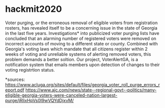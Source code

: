 # hackmit2020
Voter purging, or the erroneous removal of eligible voters from registration rosters, has revealed itself to be a concerning issue in the state of Georgia in the last five years. Investigations* into publicized voter purging lists have concluded that an alarming number of registered voters were removed on incorrect accounts of moving to a different state or county. Combined with Georgia's voting laws which mandate that all citizens register within 2 weeks of voting and unreliable systems of alerting removed voters, this problem demands a better soltion. Our project, VoterAlertGA, is a notification system that emails members upon detection of changes to their voting registrtion status.

*sources:
https://www.acluga.org/sites/default/files/georgia_voter_roll_purge_errors_report.pdf
https://www.ajc.com/news/state--regional-govt--politics/many-eligible-georgia-voters-were-canceled-nation-largest-purge/jRlixHpVs0I9wVQYdDjxvM/
